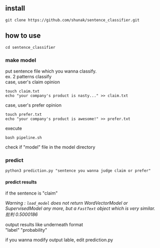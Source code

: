 ## install
```
git clone https://github.com/shunak/sentence_classifier.git
```
## how to use
```
cd sentence_classifier
```
### make model
put sentence file which you wanna classify.<br>
ex. 2 patterns classify<br>
case, user's claim opinion <br>
```
touch claim.txt
echo "your company's product is nasty..." >> claim.txt
```
case, user's prefer opinion
```
touch prefer.txt
echo "your company's product is awesome!" >> prefer.txt
```
execute
```
bash pipeline.sh
```
check if "model" file in the model directory

### predict
```
python3 prediction.py "sentence you wanna judge claim or prefer"
```
#### predict results
if the sentence is "claim"<br>

_Warning : `load_model` does not return WordVectorModel or SupervisedModel any more, but a `FastText` object which is very similar.<br>
批判 0.5000186_<br>

output results like underneath format<br>
"label" "probability"

if you wanna modify output lable, edit prediction.py

